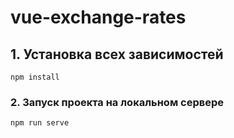 # vue-exchange-rates

## 1. Установка всех зависимостей
```
npm install
```

### 2. Запуск проекта на локальном сервере
```
npm run serve
```